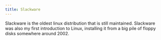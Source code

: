 ```yaml
---
title: Slackware
---
```


Slackware is the oldest linux distribution that is still maintained. Slackware was also my first introduction to Linux, installing it from a big pile of floppy disks somewhere around 2002.